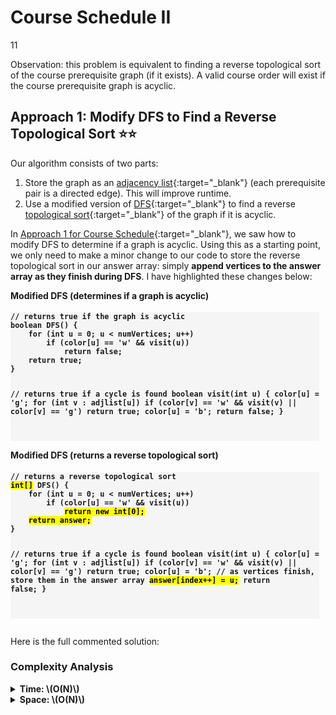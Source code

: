# Course Schedule II

<!------------------------------------------------------------------------------------------------------------------------------------->
11
<!-- MathJax -->
<script src="https://polyfill.io/v3/polyfill.min.js?features=es6"></script>
<script id="MathJax-script" async src="https://cdn.jsdelivr.net/npm/mathjax@3/es5/tex-mml-chtml.js"></script>

<!-- Google Prettify -->
<script src="https://cdn.jsdelivr.net/gh/google/code-prettify@master/loader/run_prettify.js"></script>

<!------------------------------------------------------------------------------------------------------------------------------------->

Observation: this problem is equivalent to finding a reverse topological sort of the course prerequisite graph (if it exists). A valid course order will exist if the course prerequisite graph is acyclic.

<!------------------------------------------------------------------------------------------------------------------------------------->

## Approach 1: Modify DFS to Find a Reverse Topological Sort ⭐⭐
Our algorithm consists of two parts:
1. Store the graph as an [adjacency list](){:target="_blank"} (each prerequisite pair is a directed edge). This will improve runtime.
2. Use a modified version of [DFS](){:target="_blank"} to find a reverse [topological sort](){:target="_blank"} of the graph if it is acyclic.

In [Approach 1 for Course Schedule](../0207_Course-Schedule/Explanation.md){:target="_blank"}, we saw how to modify DFS to determine if a graph is acyclic. Using this as a starting point, we only need to make a minor change to our code to store the reverse topological sort in our answer array: simply **append vertices to the answer array as they finish during DFS**. I have highlighted these changes below:

<div style="display:inline-block">
<h4 style="margin-top:0">Modified DFS (determines if a graph is acyclic)</h4>
<pre style="background-color:whitesmoke"><code class="prettyprint" style="font-weight:bold">// returns true if the graph is acyclic
boolean DFS() {
    for (int u = 0; u < numVertices; u++)
        if (color[u] == 'w' && visit(u))
            return false;
    return true;
}

// returns true if a cycle is found
boolean visit(int u) {
    color[u] = 'g';
    for (int v : adjlist[u])
        if (color[v] == 'w' && visit(v) || color[v] == 'g')
            return true;
    color[u] = 'b';
    return false;
}



</code></pre>
</div>

<div style="display:inline-block">
<h4 style="margin-top:0">Modified DFS (returns a reverse topological sort)</h4>
<pre style="background-color:whitesmoke"><code class="prettyprint" style="font-weight:bold">// returns a reverse topological sort
<mark>int[]</mark> DFS() {
    for (int u = 0; u < numVertices; u++)
        if (color[u] == 'w' && visit(u))
            <mark>return new int[0];</mark>
    <mark>return answer;</mark>
}

// returns true if a cycle is found
boolean visit(int u) {
    color[u] = 'g';
    for (int v : adjlist[u])
        if (color[v] == 'w' && visit(v) || color[v] == 'g')
            return true;
    color[u] = 'b';
    // as vertices finish, store them in the answer array
    <mark>answer[index++] = u;</mark>
    return false;
}

</code></pre>
</div>

Here is the full commented solution:
<script src="https://gist.github.com/KidPiano/a7c805bc6a0452ca9b6bdfa41ba13058.js"></script>

### Complexity Analysis

<details><summary><b>
Time: \(O(N)\)
</b></summary><div style="margin-left:1rem"><p>
The <a href="" target="_blank">runtime of DFS</a> is \(O(|V|+|E|)\). In this case, the number of vertices (numCourses) is at most \(2N\) (the worst case happens when every prerequisite pair contains two unique courses) and the number of edges (number of prerequisites) is \(N\). Therefore, the total runtime is \(O(N)\).
</p></div></details>

<details><summary><b>
Space: \(O(N)\)
</b></summary><div style="margin-left:1rem"><p>
The <a href="" target="_blank">space required by an adjacency list</a> is \(O(|V|+|E|)\). As stated above, the number of vertices is at most \(2N\) and the number of edges is \(N\). In addition, the color and answer arrays have length \(N\) and recursive calls take \(O(N)\) stack frames. Therefore, the total space required is \(O(N)\).
</p></div></details>

<!------------------------------------------------------------------------------------------------------------------------------------->
